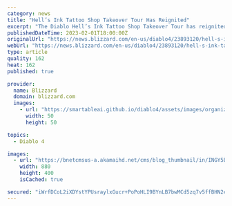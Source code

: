 ```yaml
---
category: news
title: "Hell’s Ink Tattoo Shop Takeover Tour Has Reignited"
excerpt: "The Diablo Hell’s Ink Tattoo Shop Takeover Tour has reignited! This time, we’re bathing four new cities in ink straight from the Burning Hells—read on to see how you can enter to win a custom Diablo tattoo."
publishedDateTime: 2023-02-01T18:00:00Z
originalUrl: "https://news.blizzard.com/en-us/diablo4/23893120/hell-s-ink-tattoo-shop-takeover-tour-has-reignited"
webUrl: "https://news.blizzard.com/en-us/diablo4/23893120/hell-s-ink-tattoo-shop-takeover-tour-has-reignited"
type: article
quality: 162
heat: 162
published: true

provider:
  name: Blizzard
  domain: blizzard.com
  images:
    - url: "https://smartableai.github.io/diablo4/assets/images/organizations/blizzard.com-50x50.jpg"
      width: 50
      height: 50

topics:
  - Diablo 4

images:
  - url: "https://bnetcmsus-a.akamaihd.net/cms/blog_thumbnail/in/INGY5BURHY8Z1675196706194.jpg"
    width: 880
    height: 400
    isCached: true

secured: "iWrfDCoL2iXDYstYPUsraylxGucr+PoPoHLI9BYnLB7bwMCd5zq7v5ffBHN2eY8gVEnt6K6PuQgbim5IbzZmczow7D7USSdtzNU2pFRhIIGcf513j07Kvx98mrX7v1QiTXQF1TjJFYXqGzqrcSdRAB/P23Ul2hJP2m1Ew0zhKGnZCPpad8LuXKZhGphRfM2tIYPIMXXMPjicHG1TV0ItLlq4Lcvu8NAnz1v/HGxmhxhQhJCcd1Y68ZHIfhxw6+Kq6sf8/FTTeHqLMmOC8vhodCm5M596pKB+eMBoOuSbnuzJS6SwJN9teaBPNQEXvjB5XBJ9SuvKxEcYgpimkM4q8NSBeCjLSihptYSFCQJHjkE=;vZSaIUllPagrwjo3fRWVDQ=="
---
```


